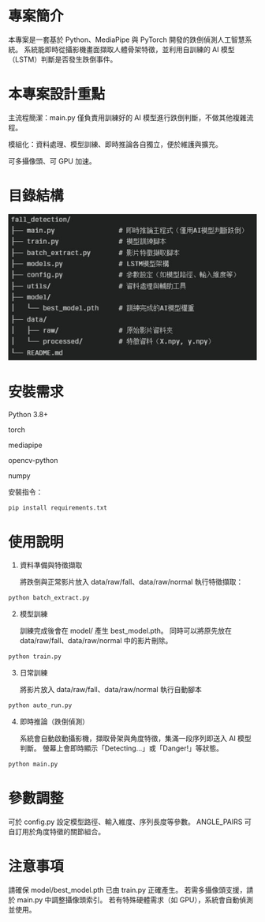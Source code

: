 # 專案簡介
本專案是一套基於 Python、MediaPipe 與 PyTorch 開發的跌倒偵測人工智慧系統。
系統能即時從攝影機畫面擷取人體骨架特徵，並利用自訓練的 AI 模型（LSTM）判斷是否發生跌倒事件。

# 本專案設計重點

主流程簡潔：main.py 僅負責用訓練好的 AI 模型進行跌倒判斷，不做其他複雜流程。

模組化：資料處理、模型訓練、即時推論各自獨立，便於維護與擴充。

可多攝像頭、可 GPU 加速。

# 目錄結構

![fall_detection](ReadMe_converted.jpeg)

# 安裝需求
Python 3.8+

torch

mediapipe

opencv-python

numpy

安裝指令：

```bash
pip install requirements.txt
```

# 使用說明
1. 資料準備與特徵擷取

   將跌倒與正常影片放入 data/raw/fall、data/raw/normal
   執行特徵擷取：
```bash
python batch_extract.py
```
2. 模型訓練

   訓練完成後會在 model/ 產生 best_model.pth。
   同時可以將原先放在 data/raw/fall、data/raw/normal 中的影片刪除。
```bash
python train.py
```

3. 日常訓練
   
   將影片放入 data/raw/fall、data/raw/normal
   執行自動腳本
```bash
python auto_run.py
```
4. 即時推論（跌倒偵測）

   系統會自動啟動攝影機，擷取骨架與角度特徵，集滿一段序列即送入 AI 模型判斷。
   螢幕上會即時顯示「Detecting...」或「Danger!」等狀態。
```bash
python main.py
```
   
# 參數調整
可於 config.py 設定模型路徑、輸入維度、序列長度等參數。
ANGLE_PAIRS 可自訂用於角度特徵的關節組合。

# 注意事項
請確保 model/best_model.pth 已由 train.py 正確產生。
若需多攝像頭支援，請於 main.py 中調整攝像頭索引。
若有特殊硬體需求（如 GPU），系統會自動偵測並使用。
